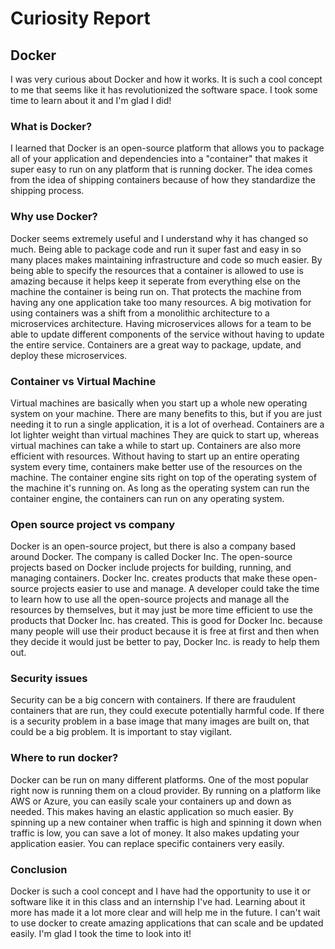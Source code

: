 # Curiosity Report
## Docker

I was very curious about Docker and how it works. It is such a cool concept to me that seems like it has revolutionized the software space. 
I took some time to learn about it and I'm glad I did!

### What is Docker?
I learned that Docker is an open-source platform that allows you to package all of your application and dependencies into a "container"
that makes it super easy to run on any platform that is running docker. The idea comes from the idea of shipping containers
because of how they standardize the shipping process. 

### Why use Docker?
Docker seems extremely useful and I understand why it has changed so much. Being able to package code and run it super
fast and easy in so many places makes maintaining infrastructure and code so much easier. By being able to specify the
resources that a container is allowed to use is amazing because it helps keep it seperate from everything else on the machine
the container is being run on. That protects the machine from having any one application take too many resources. 
A big motivation for using containers was a shift from a monolithic
architecture to a microservices architecture. Having microservices allows for a team to be able to update different components
of the service without having to update the entire service. Containers are a great way to package, update, and deploy these microservices.

### Container vs Virtual Machine
Virtual machines are basically when you start up a whole new operating system on your machine. There are many benefits to this, but 
if you are just needing it to run a single application, it is a lot of overhead. Containers are a lot lighter weight than virtual machines
They are quick to start up, whereas virtual machines can take a while to start up. Containers are also more efficient with resources. Without
having to start up an entire operating system every time, containers make better use of the resources on the machine. The container
engine sits right on top of the operating system of the machine it's running on. As long as the operating system can run the container engine, 
the containers can run on any operating system.

### Open source project vs company
Docker is an open-source project, but there is also a company based around Docker. The company is called Docker Inc. The open-source projects
based on Docker include projects for building, running, and managing containers. Docker Inc. creates products that make
these open-source projects easier to use and manage. A developer could take the time to learn how to use all the open-source
projects and manage all the resources by themselves, but it may just be more time efficient to use the products that Docker Inc. has created.
This is good for Docker Inc. because many people will use their product because it is free at first and then when they decide
it would just be better to pay, Docker Inc. is ready to help them out.

### Security issues
Security can be a big concern with containers. If there are fraudulent containers that are run, they could execute potentially
harmful code. If there is a security problem in a base image that many images are built on, that could be a big problem. It is important
to stay vigilant.

### Where to run docker?
Docker can be run on many different platforms. One of the most popular right now is running them on a cloud provider. By running 
on a platform like AWS or Azure, you can easily scale your containers up and down as needed. This makes having an elastic application
so much easier. By spinning up a new container when traffic is high and spinning it down when traffic is low, you can save a lot of money. 
It also makes updating your application easier. You can replace specific containers very easily. 

### Conclusion
Docker is such a cool concept and I have had the opportunity to use it or software like it in this class and an internship I've had.
Learning about it more has made it a lot more clear and will help me in the future. I can't wait to use docker to create amazing
applications that can scale and be updated easily. I'm glad I took the time to look into it!